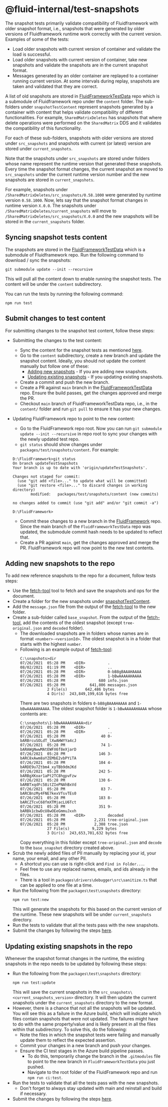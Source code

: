 # @fluid-internal/test-snapshots

The snapshot tests primarily validate compatibility of Fluidframework with older snapshot format, i.e., snapshots that were generated by older versions of Fluidframework runtime work correctly with the current version. Examples of some of the tests:

-   Load older snapshots with current version of container and validate the load is successful.
-   Load older snapshots with current version of container, take new snapshots and validate the snapshots are in the current snapshot format.
-   Messages generated by an older container are replayed to a container running current version. At some intervals during replay, snapshots are taken and validated that they are correct.

A list of old snapshots are stored in [FluidFrameworkTestData](https://github.com/microsoft/FluidFrameworkTestData) repo which is a submodule of Fluidframework repo under the `content` folder. The sub-folders under `snapshotTestContent` represent snapshots generated by a container with content that helps validate compatibility of different functionalities.
For example, `SharedMatrixDeletes` has snapshots that where delete operations were performed on the `SharedMatrix` DDS and it validates the compatibility of this functionality.

For each of these sub-folders, snapshots with older versions are stored under `src_snapshots` and snapshots with current (or latest) version are stored under `current_snapshots`.

Note that the snapshots under `src_snapshots` are stored under folders whose name represent the runtime version that generated these snapshots. Every time the snapshot format changes, the current snapshot are moved to `src_snapshots` under the current runtime version number and the new snapshots are stored in `current_snapshots`.

For example, snapshots under `/SharedMatrixDeletes/src_snapshots/0.58.1000` were generated by runtime version `0.58.1000`. Now, lets say that the snapshot format changes in runtime version `X.0.0`. The snapshots under `/SharedMatrixDeletes/current_snapshots` will move to `/SharedMatrixDeletes/src_snapshots/X.0.0` and the new snapshots will be stored in the `current_snapshots` folder.

## Syncing snapshot tests content

The snapshots are stored in the [FluidFrameworkTestData](https://github.com/microsoft/FluidFrameworkTestData) which is a submodule of Fluidframework repo. Run the following command to download / sync the snapshots:

```
git submodule update --init --recursive
```

This will pull all the content down to enable running the snapshot tests. The content will be under the `content` subdirectory.

You can run the tests by running the following command:

```
npm run test
```

## Submit changes to test content

For submitting changes to the snapshot test content, follow these steps:

-   Submitting the changes to the test content:
    -   Sync the content for the snapshot tests as mentioned [here](#Syncing-snapshot-tests-content).
    -   Go to the `content` subdirectory, create a new branch and update the snapshot content. Ideally, you should not update the content manually but follow one of these:
        -   [Adding new snapshots](#Adding-new-snapshots-to-the-repo) - If you are adding new snapshots.
        -   [Updating existing snapshots](#Updating-existing-snapshots-in-the-repo) - If you updating existing snapshots.
    -   Create a commit and push the new branch.
    -   Create a PR against `main` branch in the [FluidFrameworkTestData](https://github.com/microsoft/FluidFrameworkTestData) repo. Ensure the build passes, get the changes approved and merge the PR.
    -   Checkout `main` branch of FluidFrameworkTestData repo, i.e., in the `content/` folder and run `git pull` to ensure it has your new changes.
-   Updating FluidFramework repo to point to the new content:

    -   Go to the FluidFramework repo root. Now you can run `git submodule update --init --recursive` in repo root to sync your changes with the newly updated test repo.
    -   `git status` should show changes under `packages/test/snapshots/content`. For example:

    ```
    D:\FluidFramework>git status
    On branch updateTestSnapshots
    Your branch is up to date with 'origin/updateTestSnapshots'.

    Changes not staged for commit:
      (use "git add <file>..." to update what will be committed)
      (use "git restore <file>..." to discard changes in working directory)
            modified:   packages/test/snapshots/content (new commits)

    no changes added to commit (use "git add" and/or "git commit -a")

    D:\FluidFramework>
    ```

    -   Commit these changes to a new branch in the [FluidFramework](https://github.com/microsoft/FluidFramework) repo. Since the main branch of the `FluidFrameworkTestData` repo was updated, the submodule commit hash needs to be updated to reflect that.
    -   Create a PR against `main`, get the changes approved and merge the PR. FluidFramework repo will now point to the new test contents.

## Adding new snapshots to the repo

To add new reference snapshots to the repo for a document, follow tests steps:

-   Use the [fetch-tool](../../tools/fetch-tool/README.md) tool to fetch and save the snapshots and ops for the document.
-   Create a folder for the new snapshots under [snapshotTestContent](./content/snapshotTestContent).
-   Add the `message.json` file from the output of the [fetch-tool](../../tools/fetch-tool/README.md) to the new folder.
-   Create a sub-folder called `base_snapshot`. From the output of the [fetch-tool](../../tools/fetch-tool/README.md), add the contents of the oldest snapshot (except `tree-original.json` and `decoded` folder).
    -   The downloaded snapshots are in folders whose names are in format `<number>-<versionId>`. The oldest snapshot is in a folder that starts with the highest `number`.
    -   Following is an example output of [fetch-tool](../../tools/fetch-tool/README.md):
        ```
        C:\snapshots>dir
        07/26/2021  05:28 PM    <DIR>          .
        08/02/2021  01:19 PM    <DIR>          ..
        07/26/2021  05:28 PM    <DIR>          0-bB8gBAAAHAAAA
        07/26/2021  05:28 PM    <DIR>          1-bBwAAAAAHAAAA
        07/26/2021  05:28 PM               680 info.json
        07/26/2021  05:28 PM           641,806 messages.json
                    2 File(s)        642,486 bytes
                    4 Dir(s)  243,849,199,616 bytes free
        ```
        There are two snapshots in folders `0-bB8gBAAAHAAAA` and `1-bBwAAAAAHAAAA`. The oldest snapshot folder is `1-bBwAAAAAHAAAA` whose contents are:
        ```
        C:\snapshots\1-bBwAAAAAHAAAA>dir
        07/26/2021  05:28 PM    <DIR>          .
        07/26/2021  05:28 PM    <DIR>          ..
        07/26/2021  05:28 PM                40 0-bARBrcuSOLdT_lXwAHWYYa4cJ
        07/26/2021  05:28 PM                74 1-bARAWgNwwMAtEWFX6f8eXjarD
        07/26/2021  05:28 PM               146 3-bARC8xAwm8aYZEMbE2vbPYiTA
        07/26/2021  05:28 PM               104 4-bARDE9u7Ztbm4_xyTBb9dmJKd
        07/26/2021  05:28 PM               242 5-bARBgXKoar1aPt2TC8hgpvFzw
        07/26/2021  05:28 PM               130 6-bARBTxqdFc58itZIePNAhBxVd
        07/26/2021  05:28 PM                83 7-bARCBnzMy4FNE7kexVfsvTEs0
        07/26/2021  05:28 PM               183 8-bARCZTcvC68fmXTMjacLU6Tct
        07/26/2021  05:28 PM               351 9-bARBk1cbwDcU8wOEeGmmuJxxh
        07/26/2021  05:28 PM    <DIR>          decoded
        07/26/2021  05:28 PM             2,231 tree-original.json
        07/26/2021  05:28 PM             2,308 tree.json
                    27 File(s)          9,229 bytes
                    3 Dir(s)  243,653,701,632 bytes free
        ```
        Copy everything in this folder except `tree-original.json` and `decode` to the `base_snapshot` directory created above.
-   Scrub the newly added files of PII manually by replacing your id, your name, your email, and any other PII.
    -   A shortcut you can use is right-click and `Find in Folder...`.
    -   Feel free to use any replaced names, emails, and ids already in the files.
    -   There is a tool in `packages\drivers\debugger\src\sanitize.ts` that can be applied to one file at a time.
-   Run the following from the `packages\test\snapshots` directory:
    ```
    npm run test:new
    ```
    This will generate the snapshots for this based on the current version of the runtime. These new snapshots will be under `current_snapshots` directory.
-   Run the tests to validate that all the tests pass with the new snapshots.
-   Submit the changes by following the steps [here](#Submit-changes-to-test-content).

## Updating existing snapshots in the repo

Whenever the snapshot format changes in the runtime, the existing snapshots in the repo needs to be updated by following these steps:

-   Run the following from the `packages\test\snapshots` directory:
    ```
    npm run test:update
    ```
    This will save the current snapshots in the `src_snapshots\<current_snapshots_version>` directory. It will then update the current snapshots under the `current_snapshots` directory to the new format.
-   However, there is a chance that not all the snapshots will be updated. You will see this as a failure in the Azure build, which will indicate which files contain snapshots that were not updated. The failures might have to do with the same property/value and is likely present in all the files within that subdirectory. To solve this, do the following:
    -   Note the files in which the snapshot tests were failing and manually update them to reflect the expected assertion.
    -   Commit your changes in a new branch and push your changes.
    -   Ensure the CI test stages in the Azure build pipeline passes.
        -   To do this, temporarily change the branch in the `.gitmodules` file to point to the new branch in `FluidFrameworkTestData` you just pushed.
        -   Navigate to the root folder of the FluidFramework repo and run `npm run ci:test`.
-   Run the tests to validate that all the tests pass with the new snapshots.
    -   Don't forget to always stay updated with main and reinstall and build if necessary.
-   Submit the changes by following the steps [here](#Submit-changes-to-test-content).
